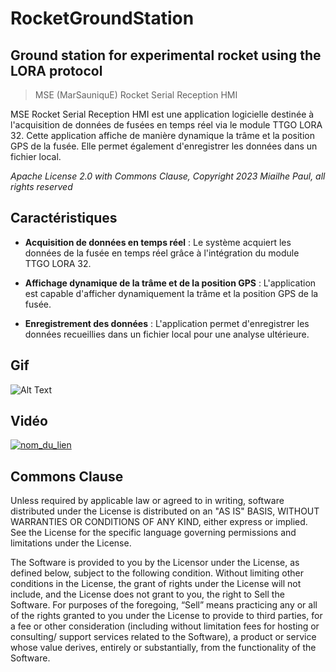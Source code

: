 # RocketGroundStation

## **Ground station** for experimental rocket using the LORA protocol
> MSE (MarSauniquE) Rocket Serial Reception HMI

MSE Rocket Serial Reception HMI est une application logicielle destinée à l'acquisition de données de fusées en temps réel via le module TTGO LORA 32. Cette application affiche de manière dynamique la trâme et la position GPS de la fusée. Elle permet également d'enregistrer les données dans un fichier local.

*Apache License 2.0 with Commons Clause, Copyright 2023 Miailhe Paul, all rights reserved*

## Caractéristiques

- **Acquisition de données en temps réel** : Le système acquiert les données de la fusée en temps réel grâce à l'intégration du module TTGO LORA 32.

- **Affichage dynamique de la trâme et de la position GPS** : L'application est capable d'afficher dynamiquement la trâme et la position GPS de la fusée.

- **Enregistrement des données** : L'application permet d'enregistrer les données recueillies dans un fichier local pour une analyse ultérieure.

## Gif

![Alt Text](https://github.com/axpaul/RocketGroundStation/blob/main/video%20Qt/test%20GPS%20n%C2%B02.gif)

## Vidéo 

[![nom_du_lien](http://img.youtube.com/vi/_3WRKk8k2yQ/0.jpg)](http://www.youtube.com/watch?v=_3WRKk8k2yQ "Démo IHM")


## Commons Clause

Unless required by applicable law or agreed to in writing, software distributed under the License is distributed on an "AS IS" BASIS, 
WITHOUT WARRANTIES OR CONDITIONS OF ANY KIND, either express or implied. See the License for the specific language governing permissions and limitations under the License.

The Software is provided to you by the Licensor under the License, as defined below, subject to the following condition.
Without limiting other conditions in the License, the grant of rights under the License will not include, and the License does not grant to you, the right to Sell the Software.
For purposes of the foregoing, “Sell” means practicing any or all of the rights granted to you under the License to provide to third parties, for a fee or other consideration (including without limitation fees for hosting or consulting/ support services related to the Software), a product or service whose value derives, entirely or substantially, from the functionality of the Software.
